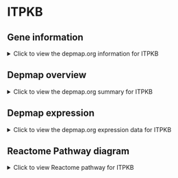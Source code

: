 <h1>ITPKB</h1>

<h2>Gene information</h2>
<details>
  <summary>Click to view the depmap.org information for ITPKB</summary>
  <iframe src="https://depmap.org/portal/gene/ITPKB?tab=about" style="border:none;width:100%;height:800px"></iframe>
</details>

<h2>Depmap overview</h2>
<details>
  <summary>Click to view the depmap.org summary for ITPKB</summary>
  <iframe src="https://depmap.org/portal/gene/ITPKB?tab=overview" style="border:none;width:100%;height:800px"></iframe>
</details>

<h2>Depmap expression</h2>
<details>
  <summary>Click to view the depmap.org expression data for ITPKB</summary>
  <iframe src="https://depmap.org/portal/gene/ITPKB?tab=characterization" style="border:none;width:100%;height:800px"></iframe>
</details>



<h2>Reactome Pathway diagram</h2>
<details>
  <summary>Click to view Reactome pathway for ITPKB</summary>
  <p>Synthesis of IP3 and IP4 in the cytosol</p>
  <iframe src="https://reactome.org/PathwayBrowser/#/R-HSA-1855204" style="border:none;width:100%;height:800px"></iframe>
</details>



